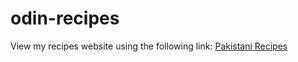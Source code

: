 # odin-recipes

<p>View my recipes website using the following link: <a href="https://raafeahmed.github.io/odin-recipes/">Pakistani Recipes</a></p>
